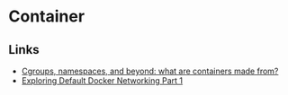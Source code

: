 # Container

## Links
* [Cgroups, namespaces, and beyond: what are containers made from?](https://www.youtube.com/watch?v=sK5i-N34im8&ab_channel=Docker)
* [Exploring Default Docker Networking Part 1](https://blogs.cisco.com/learning/exploring-default-docker-networking-part-1)
